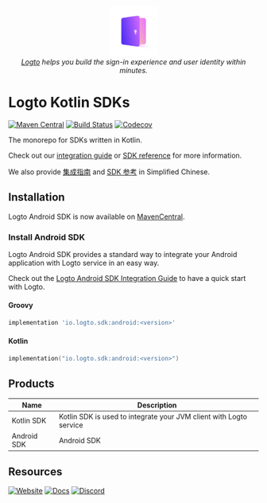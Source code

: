 <p align="center">
    <a href="https://logto.io" target="_blank" align="center" alt="Logto Logo">
        <img src="./logo.png" width="100">
    </a>
    <br/>
    <span><i><a href="https://logto.io" target="_blank">Logto</a> helps you build the sign-in experience and user identity within minutes.</i></span>
</p>

# Logto Kotlin SDKs
[![Maven Central](https://img.shields.io/maven-central/v/io.logto.sdk/kotlin?logo=android)](https://search.maven.org/artifact/io.logto.sdk/android)
[![Build Status](https://github.com/logto-io/kotlin/actions/workflows/main.yml/badge.svg)](https://github.com/logto-io/kotlin/actions/workflows/main.yml)
[![Codecov](https://img.shields.io/codecov/c/github/logto-io/kotlin)](https://app.codecov.io/gh/logto-io/kotlin?branch=master)


The monorepo for SDKs written in Kotlin.

Check out our [integration guide](https://docs.logto.io/docs/recipes/integrate-logto/android) or [SDK reference](https://docs.logto.io/sdk/Kotlin) for more information.

We also provide [集成指南](https://docs.logto.io/zh-cn/docs/recipes/integrate-logto/android) and [SDK 参考](https://docs.logto.io/zh-cn/sdk/Kotlin) in Simplified Chinese.

## Installation
Logto Android SDK is now available on [MavenCentral](https://search.maven.org/search?q=io.logto.sdk).

### Install Android SDK
Logto Android SDK provides a standard way to integrate your Android application with Logto service in an easy way.

Check out the [Logto Android SDK Integration Guide]() to have a quick start with Logto.

#### Groovy
```groovy
implementation 'io.logto.sdk:android:<version>'
```
#### Kotlin
```kotlin
implementation("io.logto.sdk:android:<version>")
```

## Products
| Name | Description |
|---|---|
| Kotlin SDK | Kotlin SDK is used to integrate your JVM client with Logto service |
| Android SDK | Android SDK |

## Resources

[![Website](https://img.shields.io/badge/website-logto.io-8262F8.svg)](https://logto.io/)
[![Docs](https://img.shields.io/badge/docs-logto.io-green.svg)](https://docs.logto.io/docs/sdk/kotlin/)
[![Discord](https://img.shields.io/discord/965845662535147551?logo=discord&logoColor=ffffff&color=7389D8&cacheSeconds=600)](https://discord.gg/UEPaF3j5e6)
